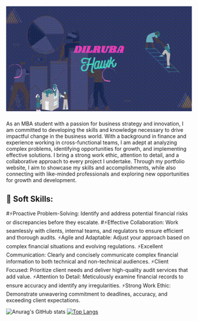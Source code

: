 # <img src="https://github.com/DeeHawk/viz/blob/master/image/DTrim.gif" width="1000"/> 

As an MBA student with a passion for business strategy and innovation, I am committed to developing the skills and knowledge necessary to drive impactful change in the business world. With a background in finance and experience working in cross-functional teams, I am adept at analyzing complex problems, identifying opportunities for growth, and implementing effective solutions. I bring a strong work ethic, attention to detail, and a collaborative approach to every project I undertake. Through my portfolio website, I aim to showcase my skills and accomplishments, while also connecting with like-minded professionals and exploring new opportunities for growth and development.

## 🚀 Soft Skills:

#⚡Proactive Problem-Solving: Identify and address potential financial risks or discrepancies before they escalate.
#⚡Effective Collaboration: Work seamlessly with clients, internal teams, and regulators to ensure efficient and thorough audits.
⚡Agile and Adaptable: Adjust your approach based on complex financial situations and evolving regulations.
⚡Excellent Communication: Clearly and concisely communicate complex financial information to both technical and non-technical audiences.
⚡Client Focused: Prioritize client needs and deliver high-quality audit services that add value.
⚡Attention to Detail: Meticulously examine financial records to ensure accuracy and identify any irregularities.
⚡Strong Work Ethic: Demonstrate unwavering commitment to deadlines, accuracy, and exceeding client expectations.

![Anurag's GitHub stats](https://github-readme-stats.vercel.app/api?username=DilrubaHawk&show_icons=true&theme=transparent)
[![Top Langs](https://github-readme-stats.vercel.app/api/top-langs/?username=anuraghazra&layout=compact)](https://github.com/anuraghazra/github-readme-stats)
